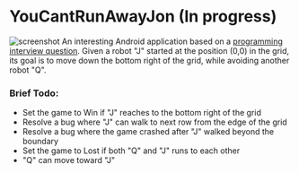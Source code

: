 # YouCantRunAwayJon (In progress)
![screenshot](https://raw.githubusercontent.com/killvung/YouCantRunAwayJon/master/Screenshot%202020-02-02%20at%206.32.34%20PM.png)
An interesting Android application based on a [programming interview question](https://www.geeksforgeeks.org/position-of-robot-after-given-movements/). Given a robot "J" started at the position (0,0) in the grid, its goal is to move down the bottom right of the grid, while avoiding another robot "Q".

### Brief Todo: 
- Set the game to Win if "J" reaches to the bottom right of the grid 
- Resolve a bug where "J" can walk to next row from the edge of the grid
- Resolve a bug where the game crashed after "J" walked beyond the boundary
- Set the game to Lost if both "Q" and "J" runs to each other
- "Q" can move toward "J"
